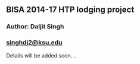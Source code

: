 ## BISA 2014-17 HTP lodging project
### Author: Daljit Singh
### singhdj2@ksu.edu

Details will be added soon....

